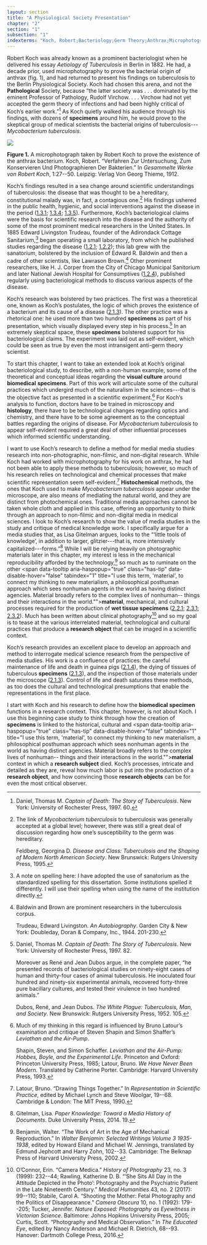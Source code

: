 ```yaml
---
layout: section
title: "A Physiological Society Presentation"
chapter: "2"
section: "1"
subsection: "1"
indexterms: "Koch, Robert;Bacteriology;Germ Theory;Anthrax;Microphotography;Trudeau, Edward Livingston;Baldwin, Edward R.;Brown, Lawrason;Corper, H. J.;City of Chicago Municipal Sanatorium;National Jewish Hospital for Consumptives;Koch’s Postulates"
---
```


Robert Koch was already known as a prominent bacteriologist when he delivered his essay *Aetiology of Tuberculosis* in Berlin in 1882. He had, a decade prior, used microphotography to prove the bacterial origin of anthrax (fig. 1), and had returned to present his findings on tuberculosis to the Berlin Physiological Society. Koch had chosen this arena, and not the <span data-tooltip aria-haspopup="true" class="has-tip" data-disable-hover="false" tabindex="1" title="Pathology refers to the study of aberrant phenomenon in the human body and how it is linked to human illness."><b>Pathological</b></span> Society, because “the latter society was . . . dominated by the eminent Professor of Pathology, Rudolf Virchow. . . . Virchow had not yet accepted the germ theory of infections and had been highly critical of Koch’s earlier work.”[^fn1] As Koch quietly walked his audience through his findings, with dozens of <span data-tooltip aria-haspopup="true" class="has-tip" data-disable-hover="false" tabindex="1" title="Specimen refers to any naturally occurring phenomenon that has been extracted from its original context and placed within a knowledge framework to understand and describe that phenomenon."><b>specimens</b></span> around him, he would prove to the skeptical group of medical scientists the bacterial origins of tuberculosis---*Mycobacterium tuberculosis*. 

<div class="card float-right half-width-image"><img id="KochAnthrax" src="{{ site.baseurl }}/assets/img/KochAnthrax.jpg">

**Figure 1.** A microphotograph taken by Robert Koch to prove the existence of the anthrax bacterium. Koch, Robert. “Verfahren Zur Untersuchung, Zum Konservieren Und Photographieren Der Bakterien.” In *Gesammelte Werke von Robert Koch*, 1:27--50. Leipzig: Verlag Von Georg Thieme, 1912.

</b></span>

Koch’s findings resulted in a sea change around scientific understandings of tuberculosis: the disease that was thought to be a hereditary, constitutional malady was, in fact, a contagious one.[^fn2] His findings ushered in the public health, hygienic, and social interventions against the disease in the period (<a href="{{ site.baseurl }}/dissertation/1_3_1}}">1.3.1</a>; <a href="{{ site.baseurl }}/dissertation/1_3_4}}">1.3.4</a>; <a href="{{ site.baseurl }}/dissertation/1_3_5}}">1.3.5</a>). Furthermore, Koch’s bacteriological claims were the basis for scientific research into the disease and the authority of some of the most prominent medical researchers in the United States. In 1885 Edward Livingston Trudeau, founder of the Adirondack Cottage Sanitarium,[^fn3] began operating a small laboratory, from which he published studies regarding the disease (<a href="{{ site.baseurl }}/dissertation/1_2_1}}">1.2.1</a>; <a href="{{ site.baseurl }}/dissertation/1_2_2}}">1.2.2</a>); this lab grew with the sanatorium, bolstered by the inclusion of Edward R. Baldwin and then a cadre of other scientists, like Lawrason Brown.[^fn4] Other prominent researchers, like H. J. Corper from the City of Chicago Municipal Sanitorium and later National Jewish Hospital for Consumptives (<a href="{{ site.baseurl }}/dissertation/1_2_4}}">1.2.4</a>), published regularly using bacteriological methods to discuss various aspects of the disease.

Koch’s research was bolstered by two practices. The first was a theoretical one, known as Koch’s postulates, the logic of which proves the existence of a bacterium and its cause of a disease (<a href="{{ site.baseurl }}/dissertation/2_1_3}}">2.1.3</a>). The other practice was a rhetorical one: he used more than two hundred <span data-tooltip aria-haspopup="true" class="has-tip" data-disable-hover="false" tabindex="1" title="Specimen refers to any naturally occurring phenomenon that has been extracted from its original context and placed within a knowledge framework to understand and describe that phenomenon."><b>specimens</b></span> as part of his presentation, which visually displayed every step in his process.[^fn5] In an extremely skeptical space, these <span data-tooltip aria-haspopup="true" class="has-tip" data-disable-hover="false" tabindex="1" title="Specimen refers to any naturally occurring phenomenon that has been extracted from its original context and placed within a knowledge framework to understand and describe that phenomenon."><b>specimens</b></span> bolstered support for his bacteriological claims. The experiment was laid out as self-evident, which could be seen as true by even the most intransigent anti-germ theory scientist.

To start this chapter, I want to take an extended look at Koch’s original bacteriological study, to describe, with a non-human example, some of the theoretical and conceptual ideas regarding the <span data-tooltip aria-haspopup="true" class="has-tip" data-disable-hover="false" tabindex="1" title="Specimen refers to any naturally occurring phenomenon that has been extracted from its original context and placed within a knowledge framework to understand and describe that phenomenon."><b>visual culture</b></span> around <span data-tooltip aria-haspopup="true" class="has-tip" data-disable-hover="false" tabindex="1" title="Biomedicine is an approach to health that uses scientific approaches to evidence-based medicine, with an emphasis on generalized treatments with surgical and pharmaceutical methods. It combines knowledge from a range of scientific disciplines, like biology, chemistry, physiology, pathology, as part of its evidence-based and causal claims."><b>biomedical</b></span> <span data-tooltip aria-haspopup="true" class="has-tip" data-disable-hover="false" tabindex="1" title="Specimen refers to any naturally occurring phenomenon that has been extracted from its original context and placed within a knowledge framework to understand and describe that phenomenon."><b>specimens</b></span>. Part of this work will articulate some of the cultural practices which undergird much of the naturalism in the sciences---that is the objective fact as presented in a scientific experiment.[^fn6] For Koch’s analysis to function, doctors have to be trained in microscopy and <span data-tooltip aria-haspopup="true" class="has-tip" data-disable-hover="false" tabindex="1" title="Histology refers to the study of bacterial anatomy."><b>histology</b></span>, there have to be technological changes regarding optics and chemistry, and there have to be some agreement as to the conceptual battles regarding the origins of disease. For *Mycobacterium tuberculosis* to appear self-evident required a great deal of other influential processes which informed scientific understanding.

I want to use Koch’s research to define a method for medial media studies research into non-photographic, non-filmic, and non-digital research. While Koch had worked with microphotography for his work on anthrax, he had not been able to apply these methods to tuberculosis; however, so much of his research relies on technological and chemical processes that make scientific representation seem self-evident.[^fn7] <span data-tooltip aria-haspopup="true" class="has-tip" data-disable-hover="false" tabindex="1" title="Histochemistry is the study of chemical interactions on bacterial anatomy."><b>Histochemical</b></span> methods, the ones that Koch used to make *Mycobacterium tuberculosis* appear under the microscope, are also means of mediating the natural world, and they are distinct from photochemical ones. Traditional media approaches cannot be taken whole cloth and applied in this case, offering an opportunity to think through an approach to non-filmic and non-digital media in medical sciences. I look to Koch’s research to show the value of media studies in the study and critique of medical knowledge work. I specifically argue for a media studies that, as Lisa Gitelman argues, looks to the “‘little tools of knowledge’, in addition to larger, glitzier---that is, more intensively capitalized---forms.”[^fn8] While I will be relying heavily on photographic materials later in this chapter, my interest is less in the mechanical reproducibility afforded by the technology,[^fn9] so much as to ruminate on the other <span data-tooltip aria-haspopup="true" class="has-tip" data-disable-hover="false" tabindex="1" title="I use this term, 'material', to connect my thinking to new materialism, a philosophical posthuman approach which sees nonhuman agents in the world as having distinct agencies. Material broadly refers to the complex lives of nonhuman-- things and their interactions in the world.""><b>material</b></span>, mechanical, and cultural processes required for the production of <span data-tooltip aria-haspopup="true" class="has-tip" data-disable-hover="false" tabindex="1" title="Wet specimens refer to living tissues preserved in fluid. Contemporary wet specimens are usually submerged in a formalin mixture, and older specimens from the eighteenth and nineteenth centuries were usually preserved in a spirit like rum or whiskey."><b>wet tissue specimens</b></span> (<a href="{{ site.baseurl }}/dissertation/2_2_1}}">2.2.1</a>; <a href="{{ site.baseurl }}/dissertation/2_3_1}}">2.3.1</a>; <a href="{{ site.baseurl }}/dissertation/2_3_2}}">2.3.2</a>). Much has been written about clinical photography[^fn10] and so my goal is to tease at the various interrelated material, technological and cultural practices that produce a <span data-tooltip aria-haspopup="true" class="has-tip" data-disable-hover="false" tabindex="1" title="I use the term research object to refer to a  relationship between a researcher and what they research. An object is a non-human thing that a researcher can define or characterize within a disciplinary field or discourse."><b>research object</b></span> that can be imaged in a scientific context.

Koch’s research provides an excellent place to develop an approach and method to interrogate medical science research from the perspective of media studies. His work is a confluence of practices: the careful maintenance of life and death in guinea pigs (<a href="{{ site.baseurl }}/dissertation/2_1_4}}">2.1.4</a>), the dying of tissues of tuberculous <span data-tooltip aria-haspopup="true" class="has-tip" data-disable-hover="false" tabindex="1" title="Specimen refers to any naturally occurring phenomenon that has been extracted from its original context and placed within a knowledge framework to understand and describe that phenomenon."><b>specimens</b></span> (<a href="{{ site.baseurl }}/dissertation/2_1_3}}">2.1.3</a>), and the inspection of those materials under the microscope (<a href="{{ site.baseurl }}/dissertation/2_1_3}}">2.1.3</a>). Control of life and death saturates these methods, as too does the cultural and technological presumptions that enable the representations in the first place. 

I start with Koch and his research to define how the <span data-tooltip aria-haspopup="true" class="has-tip" data-disable-hover="false" tabindex="1" title="Biomedicine is an approach to health that uses scientific approaches to evidence-based medicine, with an emphasis on generalized treatments with surgical and pharmaceutical methods. It combines knowledge from a range of scientific disciplines, like biology, chemistry, physiology, pathology, as part of its evidence-based and causal claims."><b>biomedical</b></span> <span data-tooltip aria-haspopup="true" class="has-tip" data-disable-hover="false" tabindex="1" title="Specimen refers to any naturally occurring phenomenon that has been extracted from its original context and placed within a knowledge framework to understand and describe that phenomenon."><b>specimen</b></span> functions in a research context. This chapter, however, is not about Koch. I use this beginning case study to think through how the creation of <span data-tooltip aria-haspopup="true" class="has-tip" data-disable-hover="false" tabindex="1" title="Specimen refers to any naturally occurring phenomenon that has been extracted from its original context and placed within a knowledge framework to understand and describe that phenomenon."><b>specimens</b></span> is linked to the historical, cultural and <span data-tooltip aria-haspopup="true" class="has-tip" data-disable-hover="false" tabindex="1" title="I use this term, 'material', to connect my thinking to new materialism, a philosophical posthuman approach which sees nonhuman agents in the world as having distinct agencies. Material broadly refers to the complex lives of nonhuman-- things and their interactions in the world.""><b>material</b></span> context in which a <span data-tooltip aria-haspopup="true" class="has-tip" data-disable-hover="false" tabindex="1" title="I use the term 'research subject' to refer to a specific relationship between a researcher and the person or people they research. The 'subject' is a pun on the monarchal subject, someone who has no agency under the spectacular power of the sovereign. In this relationship, the researcher has power over their research subject to define and describe the person within a set knowledge system."><b>research subject</b></span> died. Koch’s processes, intricate and detailed as they are, reveal how much labor is put into the production of a <span data-tooltip aria-haspopup="true" class="has-tip" data-disable-hover="false" tabindex="1" title="I use the term research object to refer to a  relationship between a researcher and what they research. An object is a non-human thing that a researcher can define or characterize within a disciplinary field or discourse."><b>research object</b></span>, and how convincing those <span data-tooltip aria-haspopup="true" class="has-tip" data-disable-hover="false" tabindex="1" title="I use the term research object to refer to a  relationship between a researcher and what they research. An object is a non-human thing that a researcher can define or characterize within a disciplinary field or discourse."><b>research objects</b></span> can be for even the most critical observer. 

[^fn1]: Daniel, Thomas M. *Captain of Death: The Story of Tuberculosis*. New York: University of Rochester Press, 1997. 60.

[^fn2]: The link of *Mycobacterium tuberculosis* to tuberculosis was generally accepted at a global level; however, there was still a great deal of discussion regarding how one’s susceptibility to the germ was hereditary.
	
	Feldberg, Georgina D. *Disease and Class: Tuberculosis and the Shaping of Modern North American Society*. New Brunswick: Rutgers University Press, 1995.

[^fn3]: A note on spelling here: I have adopted the use of sanatorium as the standardized spelling for this dissertation. Some institutions spelled it differently. I will use their spelling when using the name of the institution directly.

[^fn4]: Baldwin and Brown are prominent researchers in the tuberculosis corpus.
	
	Trudeau, Edward Livingston. *An Autobiography*. Garden City & New York: Doubleday, Doran & Company, Inc., 1944. 201-230.

[^fn5]: Daniel, Thomas M. *Captain of Death: The Story of Tuberculosis*. New York: University of Rochester Press, 1997. 82.
	
	Moreover as René and Jean Dubos argue, in the complete paper, “he presented records of bacteriological studies on ninety-eight cases of human and thirty-four cases of animal tuberculosis. He inoculated four hundred and ninety-six experimental animals, recovered forty-three pure bacillary cultures, and tested their virulence in two hundred animals.”⁠ 
	
	Dubos, René, and Jean Dubos. *The White Plague: Tuberculosis, Man, and Society*. New Brunswick: Rutgers University Press, 1952. 105.

[^fn6]: Much of my thinking in this regard is influenced by Bruno Latour’s examination and critique of Steven Shapin and Simon Shaffer’s *Leviathan and the Air-Pump*.
	
	Shapin, Steven, and Simon Schaffer. *Leviathan and the Air-Pump: Hobbes, Boyle, and the Experimental Life*. Princeton and Oxford: Princeton University Press, 1985; Latour, Bruno. *We Have Never Been Modern*. Translated by Catherine Porter. Cambridge: Harvard University Press, 1993.

[^fn7]: Latour, Bruno. “Drawing Things Together.” In *Representation in Scientific Practice*, edited by Michael Lynch and Steve Woolgar, 19--68. Cambridge & London: The MIT Press, 1990.

[^fn8]: Gitelman, Lisa. *Paper Knowledge: Toward a Media History of Documents*. Duke University Press, 2014. 19.

[^fn9]: Benjamin, Walter. “The Work of Art in the Age of Mechanical Reproduction.” In *Walter Benjamin: Selected Writings Volume 3 1935-1938*, edited by Howard Eiland and Michael W. Jennings, translated by Edmund Jephcott and Harry Zohn, 102--33. Cambridge: The Belknap Press of Harvard University Press, 2002.

[^fn10]: O’Connor, Erin. “Camera Medica.” *History of Photography* 23, no. 3 (1999): 232--44; Rawling, Katherine D. B. “‘She Sits All Day in the Attitude Depicted in the Photo’: Photography and the Psychiatric Patient in the Late Nineteenth Century.” *Medical Humanities* 43, no. 2 (2017): 99--110; Stabile, Carol A. “Shooting the Mother: Fetal Photography and the Politics of Disappearance.” *Camera Obscura* 10, no. 1 (1992): 179--205; Tucker, Jennifer. *Nature Exposed: Photography as Eyewitness in Victorian Science*. Baltimore: Johns Hopkins University Press, 2005; Curtis, Scott. “Photography and Medical Observation.” In *The Educated Eye*, edited by Nancy Anderson and Michael R. Dietrich, 68--93. Hanover: Dartmoth College Press, 2016.